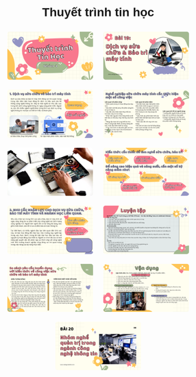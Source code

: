 <!DOCTYPE html>
<html lang="vi">
<head>
    <meta charset="UTF-8">
    <meta name="viewport" content="width=device-width, initial-scale=1.0">
    <title>Trang Web Ảnh</title>
    <style>
        body { font-family: Arial, sans-serif; text-align: center; margin: 20px; }
        .container { max-width: 600px; margin: auto; }
        .image-gallery img { width: 200px; height: auto; margin: 10px; border-radius: 5px; }
    </style>
</head>
<body>
    <div class="container">
        <h1>Thuyết trình tin học</h1>
        <div class="image-gallery">
            <a href="images/image1.jpg"><img src="1.png" alt="Ảnh 1"></a>
            <a href="images/image2.jpg"><img src="2.png" alt="Ảnh 2"></a>
            <a href="images/image3.jpg"><img src="3.png" alt="Ảnh 3"></a>
            <a href="images/image4.jpg"><img src="4.png" alt="Ảnh 4"></a>
            <a href="images/image5.jpg"><img src="5.png" alt="Ảnh 5"></a>
            <a href="images/image6.jpg"><img src="6.png" alt="Ảnh 6"></a>
            <a href="images/image7.jpg"><img src="7.png" alt="Ảnh 7"></a>
            <a href="images/image8.jpg"><img src="8.png" alt="Ảnh 8"></a>
            <a href="images/image9.jpg"><img src="9.png" alt="Ảnh 9"></a>
            <a href="images/image10.jpg"><img src="10.png" alt="Ảnh 10"></a>
            <a href="images/image11.jpg"><img src="11.png" alt="Ảnh 11"></a>
        </div>
    </div>
</body>
</html>

